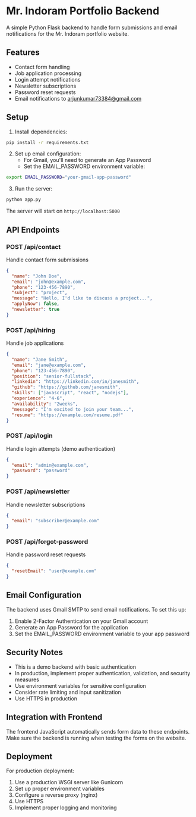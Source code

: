 # Mr. Indoram Portfolio Backend

A simple Python Flask backend to handle form submissions and email notifications for the Mr. Indoram portfolio website.

## Features

- Contact form handling
- Job application processing
- Login attempt notifications
- Newsletter subscriptions
- Password reset requests
- Email notifications to arjunkumar73384@gmail.com

## Setup

1. Install dependencies:
```bash
pip install -r requirements.txt
```

2. Set up email configuration:
   - For Gmail, you'll need to generate an App Password
   - Set the EMAIL_PASSWORD environment variable:
```bash
export EMAIL_PASSWORD="your-gmail-app-password"
```

3. Run the server:
```bash
python app.py
```

The server will start on `http://localhost:5000`

## API Endpoints

### POST /api/contact
Handle contact form submissions
```json
{
  "name": "John Doe",
  "email": "john@example.com",
  "phone": "123-456-7890",
  "subject": "project",
  "message": "Hello, I'd like to discuss a project...",
  "applyNow": false,
  "newsletter": true
}
```

### POST /api/hiring
Handle job applications
```json
{
  "name": "Jane Smith",
  "email": "jane@example.com",
  "phone": "123-456-7890",
  "position": "senior-fullstack",
  "linkedin": "https://linkedin.com/in/janesmith",
  "github": "https://github.com/janesmith",
  "skills": ["javascript", "react", "nodejs"],
  "experience": "4-6",
  "availability": "2weeks",
  "message": "I'm excited to join your team...",
  "resume": "https://example.com/resume.pdf"
}
```

### POST /api/login
Handle login attempts (demo authentication)
```json
{
  "email": "admin@example.com",
  "password": "password"
}
```

### POST /api/newsletter
Handle newsletter subscriptions
```json
{
  "email": "subscriber@example.com"
}
```

### POST /api/forgot-password
Handle password reset requests
```json
{
  "resetEmail": "user@example.com"
}
```

## Email Configuration

The backend uses Gmail SMTP to send email notifications. To set this up:

1. Enable 2-Factor Authentication on your Gmail account
2. Generate an App Password for the application
3. Set the EMAIL_PASSWORD environment variable to your app password

## Security Notes

- This is a demo backend with basic authentication
- In production, implement proper authentication, validation, and security measures
- Use environment variables for sensitive configuration
- Consider rate limiting and input sanitization
- Use HTTPS in production

## Integration with Frontend

The frontend JavaScript automatically sends form data to these endpoints. Make sure the backend is running when testing the forms on the website.

## Deployment

For production deployment:

1. Use a production WSGI server like Gunicorn
2. Set up proper environment variables
3. Configure a reverse proxy (nginx)
4. Use HTTPS
5. Implement proper logging and monitoring